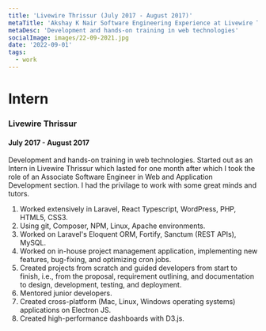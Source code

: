 ```yaml
---
title: 'Livewire Thrissur (July 2017 - August 2017)'
metaTitle: 'Akshay K Nair Software Engineering Experience at Livewire Thrissur'
metaDesc: 'Development and hands-on training in web technologies'
socialImage: images/22-09-2021.jpg
date: '2022-09-01'
tags:
  - work
---
```

# Intern 
### Livewire Thrissur
#### July 2017 - August 2017

Development and hands-on training in web technologies. Started out as an Intern in Livewire Thrissur which lasted for one month after which I took the role of an Associate Software Engineer in Web and Application Development section. I had the privilage to work with some great minds and tutors. 

1. Worked extensively in Laravel, React Typescript, WordPress, PHP, HTML5, CSS3. 
2. Using git, Composer, NPM, Linux, Apache environments. 
3. Worked on Laravel's Eloquent ORM, Fortify, Sanctum (REST APIs), MySQL. 
4. Worked on in-house project management application, implementing new features, bug-fixing, and optimizing cron jobs. 
5. Created projects from scratch and guided developers from start to finish, i.e., from the proposal, requirement outlining, and documentation to design, development, testing, and deployment. 
6. Mentored junior developers. 
7. Created cross-platform (Mac, Linux, Windows operating systems) applications on Electron JS. 
8. Created high-performance dashboards with D3.js.
